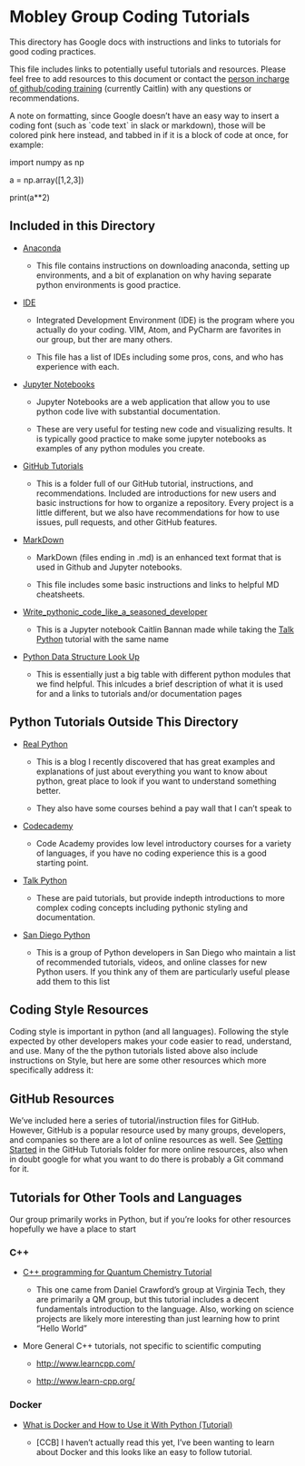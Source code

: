 # Mobley Group Coding Tutorials

This directory has Google docs with instructions and links to tutorials for good coding practices.

This file includes links to potentially useful tutorials and resources. Please feel free to add resources to this document or contact the [<span class="underline">person incharge of github/coding training</span>](https://docs.google.com/document/d/1Eg8RrzOkVbDpDjGlE6ttzCz8QpbMo_QFfazVoXa1hhU/edit) (currently Caitlin) with any questions or recommendations.

A note on formatting, since Google doesn’t have an easy way to insert a coding font (such as \`code text\` in slack or markdown), those will be colored pink here instead, and tabbed in if it is a block of code at once, for example:

import numpy as np

a = np.array(\[1,2,3\])

print(a\*\*2)

## Included in this Directory

- [<span class="underline">Anaconda</span> <span class="underline"> </span>](https://docs.google.com/document/d/1v79U2AEQ2-NDZD9LBHNQsjQOSgHHeiycFYhJRfUhrU0/edit?usp=sharing)

  - This file contains instructions on downloading anaconda, setting up environments, and a bit of explanation on why having separate python environments is good practice.

- [<span class="underline">IDE</span>](https://docs.google.com/document/d/1WFGGA0mV-jfTaHpOgGWJDWFns2GZxozjhaF1mDm06oE/edit?usp=sharing)

  - Integrated Development Environment (IDE) is the program where you actually do your coding. VIM, Atom, and PyCharm are favorites in our group, but ther are many others.

  - This file has a list of IDEs including some pros, cons, and who has experience with each.

- [<span class="underline">Jupyter Notebooks</span>](https://docs.google.com/document/d/1ypxBWF2Kfd2H5CBTI2SSet6x7m89W9Iu2qpWanTBFng/edit?usp=sharing)

  - Jupyter Notebooks are a web application that allow you to use python code live with substantial documentation.

  - These are very useful for testing new code and visualizing results. It is typically good practice to make some jupyter notebooks as examples of any python modules you create.

- [<span class="underline">GitHub Tutorials</span>](https://drive.google.com/drive/folders/1nyZ2rZIw2fpd-HgCxxpFy-ipZ1tZ0B55?usp=sharing)

  - This is a folder full of our GitHub tutorial, instructions, and recommendations. Included are introductions for new users and basic instructions for how to organize a repository. Every project is a little different, but we also have recommendations for how to use issues, pull requests, and other GitHub features.

- [<span class="underline">MarkDown</span>](https://docs.google.com/document/d/1lcgR7TldQzPK61yOHV8V9ruzbEpbLBUdLklC7ess98w/edit?usp=sharing)

  - MarkDown (files ending in .md) is an enhanced text format that is used in Github and Jupyter notebooks.

  - This file includes some basic instructions and links to helpful MD cheatsheets.

- [<span class="underline">Write\_pythonic\_code\_like\_a\_seasoned\_developer</span>](https://drive.google.com/file/d/1yMqR6xXgWHg2lK-IWwMXR7zFFNSrrqmL/view?usp=sharing)

  - This is a Jupyter notebook Caitlin Bannan made while taking the [<span class="underline">Talk Python</span>](https://training.talkpython.fm/courses/explore_pythonic_code/write-pythonic-code-like-a-seasoned-developer) tutorial with the same name

- [<span class="underline">Python Data Structure Look Up</span>](https://docs.google.com/spreadsheets/d/11lP_mdGth9t1I4HOeNzeSj1jz5e8FTzBbHIUFN5F0Qw/edit?usp=sharing)

  - This is essentially just a big table with different python modules that we find helpful. This inlcudes a brief description of what it is used for and a links to tutorials and/or documentation pages

## Python Tutorials Outside This Directory

- [<span class="underline">Real Python</span>](https://realpython.com/start-here/)

  - This is a blog I recently discovered that has great examples and explanations of just about everything you want to know about python, great place to look if you want to understand something better.

  - They also have some courses behind a pay wall that I can’t speak to

- [<span class="underline">Codecademy</span>](https://www.codecademy.com/)

  - Code Academy provides low level introductory courses for a variety of languages, if you have no coding experience this is a good starting point.

- [<span class="underline">Talk Python</span>](https://training.talkpython.fm/policies/pricing)

  - These are paid tutorials, but provide indepth introductions to more complex coding concepts including pythonic styling and documentation.

- [<span class="underline">San Diego Python</span>](http://www.pythonsd.org/pages/getting-started.html)

  - This is a group of Python developers in San Diego who maintain a list of recommended tutorials, videos, and online classes for new Python users. If you think any of them are particularly useful please add them to this list

## Coding Style Resources

Coding style is important in python (and all languages). Following the style expected by other developers makes your code easier to read, understand, and use. Many of the the python tutorials listed above also include instructions on Style, but here are some other resources which more specifically address it:

## GitHub Resources

We’ve included here a series of tutorial/instruction files for GitHub. However, GitHub is a popular resource used by many groups, developers, and companies so there are a lot of online resources as well. See [<span class="underline">Getting Started</span>](https://docs.google.com/document/d/15GPXIdxUpaz693vgKeKaM5yQb0q7dBS61tUg4E3mBUc/edit?usp=sharing) in the GitHub Tutorials folder for more online resources, also when in doubt google for what you want to do there is probably a Git command for it.

## Tutorials for Other Tools and Languages

Our group primarily works in Python, but if you’re looks for other resources hopefully we have a place to start

### C++

- [<span class="underline">C++ programming for Quantum Chemistry Tutorial</span>](http://sirius.chem.vt.edu/wiki/doku.php?id=crawdad:programming)

  - This one came from Daniel Crawford’s group at Virginia Tech, they are primarily a QM group, but this tutorial includes a decent fundamentals introduction to the language. Also, working on science projects are likely more interesting than just learning how to print “Hello World”

- More General C++ tutorials, not specific to scientific computing

  - [<span class="underline">http://www.learncpp.com/</span>](http://www.learncpp.com/)

  - [<span class="underline">http://www.learn-cpp.org/</span>](http://www.learn-cpp.org/)

### Docker

- [<span class="underline">What is Docker and How to Use it With Python (Tutorial)</span>](https://dev.to/djangostars/what-is-docker-and-how-to-use-it-with-python-tutorial-87a)

  - \[CCB\] I haven’t actually read this yet, I’ve been wanting to learn about Docker and this looks like an easy to follow tutorial.
